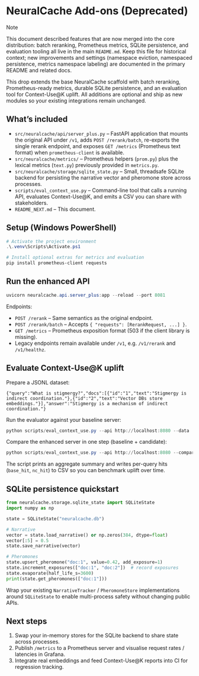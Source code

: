 # NeuralCache Add-ons (Deprecated)

> [!NOTE]
> This document described features that are now merged into the core distribution:
> batch reranking, Prometheus metrics, SQLite persistence, and evaluation tooling
> all live in the main `README.md`. Keep this file for historical context; new
> improvements and settings (namespace eviction, namespaced persistence, metrics
> namespace labeling) are documented in the primary README and related docs.

This drop extends the base NeuralCache scaffold with batch reranking, Prometheus-ready
metrics, durable SQLite persistence, and an evaluation tool for Context-Use@K uplift.
All additions are optional and ship as new modules so your existing integrations remain
unchanged.

## What’s included

- `src/neuralcache/api/server_plus.py` – FastAPI application that mounts the original API
  under `/v1`, adds `POST /rerank/batch`, re-exports the single rerank endpoint, and
  exposes `GET /metrics` (Prometheus text format) when `prometheus-client` is available.
- `src/neuralcache/metrics/` – Prometheus helpers (`prom.py`) plus the lexical metrics
  (`text.py`) previously provided in `metrics.py`.
- `src/neuralcache/storage/sqlite_state.py` – Small, threadsafe SQLite backend for
  persisting the narrative vector and pheromone store across processes.
- `scripts/eval_context_use.py` – Command-line tool that calls a running API, evaluates
  Context-Use@K, and emits a CSV you can share with stakeholders.
- `README_NEXT.md` – This document.

## Setup (Windows PowerShell)

```powershell
# Activate the project environment
.\.venv\Scripts\Activate.ps1

# Install optional extras for metrics and evaluation
pip install prometheus-client requests
```

## Run the enhanced API

```powershell
uvicorn neuralcache.api.server_plus:app --reload --port 8081
```

Endpoints:

- `POST /rerank` – Same semantics as the original endpoint.
- `POST /rerank/batch` – Accepts `{ "requests": [RerankRequest, ...] }`.
- `GET /metrics` – Prometheus exposition format (503 if the client library is missing).
- Legacy endpoints remain available under `/v1`, e.g. `/v1/rerank` and `/v1/healthz`.

## Evaluate Context-Use@K uplift

Prepare a JSONL dataset:

```jsonl
{"query":"What is stigmergy?","docs":[{"id":"1","text":"Stigmergy is indirect coordination."},{"id":"2","text":"Vector DBs store embeddings."}],"answer":"Stigmergy is a mechanism of indirect coordination."}
```

Run the evaluator against your baseline server:

```powershell
python scripts/eval_context_use.py --api http://localhost:8080 --data .\dataset.jsonl --out results_base.csv --top-k 5
```

Compare the enhanced server in one step (baseline + candidate):

```powershell
python scripts/eval_context_use.py --api http://localhost:8080 --compare-api http://localhost:8081 --data .\dataset.jsonl --out results_compare.csv --top-k 5 --compare-endpoint /rerank
```

The script prints an aggregate summary and writes per-query hits (`base_hit`, `nc_hit`) to
CSV so you can benchmark uplift over time.

## SQLite persistence quickstart

```python
from neuralcache.storage.sqlite_state import SQLiteState
import numpy as np

state = SQLiteState("neuralcache.db")

# Narrative
vector = state.load_narrative() or np.zeros(384, dtype=float)
vector[:5] = 0.5
state.save_narrative(vector)

# Pheromones
state.upsert_pheromone("doc:1", value=0.42, add_exposure=1)
state.increment_exposures(["doc:1", "doc:2"])  # record exposures
state.evaporate(half_life_s=3600)
print(state.get_pheromones(["doc:1"]))
```

Wrap your existing `NarrativeTracker` / `PheromoneStore` implementations around
`SQLiteState` to enable multi-process safety without changing public APIs.

## Next steps

1. Swap your in-memory stores for the SQLite backend to share state across processes.
2. Publish `/metrics` to a Prometheus server and visualise request rates / latencies in Grafana.
3. Integrate real embeddings and feed Context-Use@K reports into CI for regression tracking.
